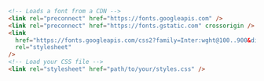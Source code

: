 ```html filename=".storybook/preview-head.html" renderer="common" language="ts" tabTitle="html"
<!-- Loads a font from a CDN -->
<link rel="preconnect" href="https://fonts.googleapis.com" />
<link rel="preconnect" href="https://fonts.gstatic.com" crossorigin />
<link
  href="https://fonts.googleapis.com/css2?family=Inter:wght@100..900&display=swap"
  rel="stylesheet"
/>
<!-- Load your CSS file -->
<link rel="stylesheet" href="path/to/your/styles.css" />
```
